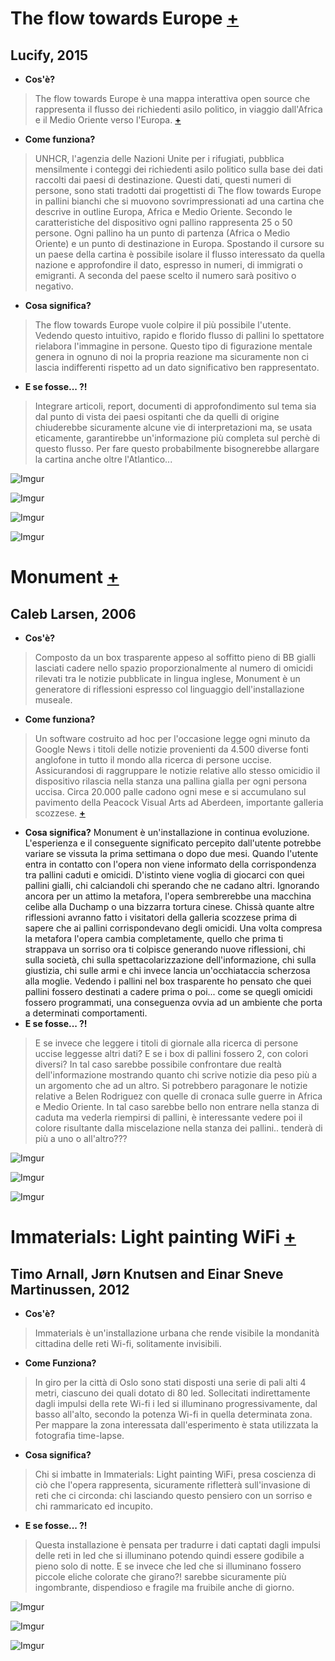 # The flow towards Europe [**+**](https://www.lucify.com/the-flow-towards-europe/)
## Lucify, 2015
- **Cos'è?**
>The flow towards Europe è una mappa interattiva open source che rappresenta il flusso dei richiedenti asilo politico, in viaggio dall'Africa e il Medio Oriente verso l'Europa. [**+**](http://www.prefettura.it/cremona/contenuti/Rifugiati_politici-3174.htm)
- **Come funziona?**
>UNHCR, l'agenzia delle Nazioni Unite per i rifugiati, pubblica mensilmente i conteggi dei richiedenti asilo politico sulla base dei dati raccolti dai paesi di destinazione. Questi dati, questi numeri di persone, sono stati tradotti dai progettisti di The flow towards Europe in pallini bianchi che si muovono sovrimpressionati ad una cartina che descrive in outline Europa, Africa e Medio Oriente. Secondo le caratteristiche del dispositivo ogni pallino rappresenta 25 o 50 persone. Ogni pallino ha un punto di partenza (Africa o Medio Oriente) e un punto di destinazione in Europa. Spostando il cursore su un paese della cartina è possibile isolare il flusso interessato da quella nazione e approfondire il dato, espresso in numeri, di immigrati o emigranti. A seconda del paese scelto il numero sarà positivo o negativo.
- **Cosa significa?**
>The flow towards Europe vuole colpire il più possibile l'utente. Vedendo questo intuitivo, rapido e florido flusso di pallini lo spettatore rielabora l'immagine in persone. Questo tipo di figurazione mentale genera in ognuno di noi la propria reazione ma sicuramente non ci lascia indifferenti rispetto ad un dato significativo ben rappresentato.
- **E se fosse... ?!**
>Integrare articoli, report, documenti di approfondimento sul tema sia dal punto di vista dei paesi ospitanti che da quelli di origine chiuderebbe sicuramente alcune vie di interpretazioni ma, se usata eticamente, garantirebbe un'informazione più completa sul perchè di questo flusso. Per fare questo probabilmente bisognerebbe allargare la cartina anche oltre l'Atlantico...

![Imgur](https://imgur.com/cq7T1zW.png)

![Imgur](https://imgur.com/barJAW2.png)

![Imgur](https://imgur.com/uxzbzXo.png)

![Imgur](https://imgur.com/uzx7kW2.png)



# Monument [**+**](http://caleblarsen.com/monument/)
## Caleb Larsen, 2006
- **Cos'è?**
> Composto da un box trasparente appeso al soffitto pieno di BB gialli lasciati cadere nello spazio proporzionalmente al numero di omicidi rilevati tra le notizie pubblicate in lingua inglese, Monument è un generatore di riflessioni espresso col linguaggio dell'installazione museale.
- **Come funziona?**
> Un software costruito ad hoc per l'occasione legge ogni minuto da Google News i titoli delle notizie provenienti da 4.500 diverse fonti anglofone in tutto il mondo alla ricerca di persone uccise. Assicurandosi di raggruppare le notizie relative allo stesso omicidio il dispositivo rilascia nella stanza una pallina gialla per ogni persona uccisa. Circa 20.000 palle cadono ogni mese e si accumulano sul pavimento della Peacock Visual Arts ad Aberdeen, importante galleria scozzese. [**+**](https://news.google.com/news/?ned=it&gl=IT&hl=it)
- **Cosa significa?**
Monument è un'installazione in continua evoluzione. L'esperienza e il conseguente significato percepito dall'utente potrebbe variare se vissuta la prima settimana o dopo due mesi. Quando l'utente entra in contatto con l'opera non viene informato della corrispondenza tra pallini caduti e omicidi. D'istinto viene voglia di giocarci con quei pallini gialli, chi calciandoli chi sperando che ne cadano altri. Ignorando ancora per un attimo la metafora, l'opera sembrerebbe una macchina celibe alla Duchamp o una bizzarra tortura cinese. Chissà quante altre riflessioni avranno fatto i visitatori della galleria scozzese prima di sapere che ai pallini corrispondevano degli omicidi. Una volta compresa la metafora l'opera cambia completamente, quello che prima ti strappava un sorriso ora ti colpisce generando nuove riflessioni, chi sulla società, chi sulla spettacolarizzazione dell'informazione, chi sulla giustizia, chi sulle armi e chi invece lancia un'occhiataccia scherzosa alla moglie. Vedendo i pallini nel box trasparente ho pensato che quei pallini fossero destinati a cadere prima o poi... come se quegli omicidi fossero programmati, una conseguenza ovvia ad un ambiente che porta a determinati comportamenti.
- **E se fosse... ?!**
> E se invece che leggere i titoli di giornale alla ricerca di persone uccise leggesse altri dati? E se i box di pallini fossero 2, con colori diversi? In tal caso sarebbe possibile confrontare due realtà dell'informazione mostrando quanto chi scrive notizie dia peso più a un argomento che ad un altro. Si potrebbero paragonare le notizie relative a Belen Rodriguez con quelle di cronaca sulle guerre in Africa e Medio Oriente. In tal caso sarebbe bello non entrare nella stanza di caduta ma vederla riempirsi di pallini, è interessante vedere  poi il colore risultante dalla miscelazione nella stanza dei pallini.. tenderà di più a uno o all'altro???

![Imgur](https://imgur.com/u92CHKq.jpg)

![Imgur](https://imgur.com/xNpkKpK.jpg)

![Imgur](https://imgur.com/L0b3HfX.jpg)



# Immaterials: Light painting WiFi [**+**](https://vimeo.com/20412632)
## Timo Arnall, Jørn Knutsen and Einar Sneve Martinussen, 2012
- **Cos'è?**
>Immaterials è un'installazione urbana che rende visibile la mondanità cittadina delle reti Wi-fi, solitamente invisibili.
- **Come Funziona?**
>In giro per la città di Oslo sono stati disposti una serie di pali alti 4 metri, ciascuno dei quali dotato di 80 led. Sollecitati indirettamente dagli impulsi della rete Wi-fi i led si illuminano progressivamente, dal basso all'alto, secondo la potenza Wi-fi in quella determinata zona. Per mappare la zona interessata dall'esperimento è stata utilizzata la fotografia time-lapse.
- **Cosa significa?**
>Chi si imbatte in Immaterials: Light painting WiFi, presa coscienza di ciò che l'opera rappresenta, sicuramente rifletterà sull'invasione di reti che ci circonda: chi lasciando questo pensiero con un sorriso e chi rammaricato ed incupito.
- **E se fosse... ?!**
>Questa installazione è pensata per tradurre i dati captati dagli impulsi delle reti in led che si illuminano potendo quindi essere godibile a pieno solo di notte. E se invece che led che si illuminano fossero piccole eliche colorate che girano?! sarebbe sicuramente più ingombrante, dispendioso e fragile ma fruibile anche di giorno.

![Imgur](https://imgur.com/dFOdIWy.jpg)

![Imgur](https://imgur.com/Gdlkslx.jpg)

![Imgur](https://imgur.com/5QQcJuS.jpg)
